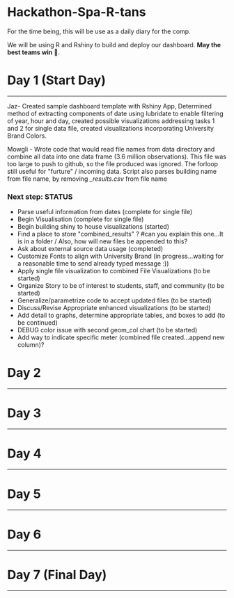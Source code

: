 # Hackathon-Spa-R-tans

For the time being, this will be use as a daily diary for the comp.

We will be using R and Rshiny to build and deploy our dashboard. **May the best teams win** 😤. 


# Day 1 (Start Day)
---
Jaz- Created sample dashboard template with Rshiny App, Determined method of extracting components of date using lubridate to enable filtering of year, hour and day, created possible visualizations addressing tasks 1 and 2 for single data file, created visualizations incorporating University Brand Colors.  

Mowgli - Wrote code that would read file names from data directory and combine all data into one data frame (3.6 million observations). This file was too large to push to github, so the file produced was ignored. The forloop still useful for "furture" / incoming data. Script also parses building name from file name, by removing *_results.csv* from file name

### Next step:                                                                          STATUS
- Parse useful information from dates                                         (complete for single file)
- Begin Visualisation                                                         (complete for single file)
- Begin building shiny to house visualizations                                          (started)
- Find a place to store "combined_results" ?                                  #can you explain this one...It is in a folder / Also, how will new files be appended to this?
- Ask about external source data usage                                        (completed)
- Customize Fonts to align with University Brand                              (in progress...waiting for a reasonable time to send already typed message :))
- Apply single file visualization to combined File Visualizations             (to be started)
- Organize Story to be of interest to students, staff, and community          (to be started)
- Generalize/parametrize code to accept updated files                         (to be started)
- Discuss/Revise Appropriate enhanced visualizations                          (to be started)
- Add detail to graphs, determine appropriate tables, and boxes to add        (to be continued)
- DEBUG color issue with second geom_col chart                                (to be started)
- Add way to indicate specific meter                                          (combined file created...append new column)?

# Day 2
---

# Day 3
---

# Day 4
---


# Day 5
---

# Day 6
---

# Day 7 (Final Day)
---
